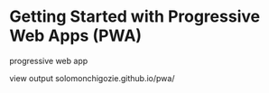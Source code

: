 # Getting Started with Progressive Web Apps (PWA)
progressive web app

view output
solomonchigozie.github.io/pwa/
